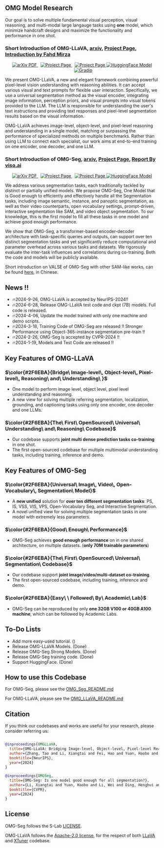 ## OMG Model Research

Our goal is to solve multiple fundamental visual perception, visual reasoning, and multi-modal large langauge tasks using **one** model, which minimize handcraft designs and maximize the functionality and performance 
in one shot.


### Short Introduction of OMG-LLaVA, [arxiv](https://arxiv.org/abs/2406.19389), [Project Page](https://lxtgh.github.io/project/omg_llava/), [Introduction by Fahd Mirza](https://www.youtube.com/watch?v=A4CWwgrxvSE)
  <p align="center">
    <a href='https://arxiv.org/abs/2406.19389'>
      <img src='https://img.shields.io/badge/Paper-PDF-green?style=flat&logo=arXiv&logoColor=green' alt='arXiv PDF'> </a>
    <a href='https://lxtgh.github.io/project/omg_llava/' style='padding-left: 0.5rem;'>
      <img src='https://img.shields.io/badge/Project-Page-blue?style=flat&logo=Google%20chrome&logoColor=blue' alt='Project Page'> </a>
    <a href='https://huggingface.co/zhangtao-whu/OMG-LLaVA' style='padding-left: 0.5rem;'>
      <img src='https://img.shields.io/badge/Huggingface%20Model-8A2BE2' alt='Project Page'> </a>
    <a href="https://huggingface.co/spaces/LXT/OMG_LLaVA">
    <img src='https://img.shields.io/badge/%F0%9F%A4%97%20Hugging%20Face-App-blue' alt='HuggingFace Model'> </a>
    <a href='[https://huggingface.co/zhangtao-whu/OMG-LLaVA/tree/main](https://73ebf9f4d6b8376505.gradio.live/)' style='padding-left: 0.5rem;'>
      <img src='https://img.shields.io/badge/Gradio%20-Demo-8A2BE2' alt='Gradio'> </a>
  </p>

We present OMG-LLaVA, a new and elegant framework combining powerful pixel-level vision understanding with reasoning abilities. 
It can accept various visual and text prompts for flexible user interaction. Specifically, we use a universal segmentation method as the visual encoder, integrating image information, perception priors, and visual prompts into visual tokens provided to the LLM.
The LLM is responsible for understanding the user's text instructions and providing text responses and pixel-level segmentation results based on the visual information. 

OMG-LLaVA achieves image-level, object-level, and pixel-level reasoning and understanding in a single model, matching or surpassing the performance of specialized methods on multiple benchmarks. 
Rather than using LLM to connect each specialist, our work aims at end-to-end training on one encoder, one decoder, and one LLM.

### Short Introduction of OMG-Seg, [arxiv](https://arxiv.org/abs/2401.10229), [Project Page](https://lxtgh.github.io/project/omg_seg/), [Report By viso.ai](https://viso.ai/computer-vision/omg-seg/)
  <p align="center">
    <a href='https://arxiv.org/abs/2401.10229'>
      <img src='https://img.shields.io/badge/Paper-PDF-green?style=flat&logo=arXiv&logoColor=green' alt='arXiv PDF'> </a>
    <a href='https://lxtgh.github.io/project/omg_seg/' style='padding-left: 0.5rem;'>
      <img src='https://img.shields.io/badge/Project-Page-blue?style=flat&logo=Google%20chrome&logoColor=blue' alt='Project Page'> </a>
    <a href='https://huggingface.co/LXT/OMG_Seg' style='padding-left: 0.5rem;'>
      <img src='https://img.shields.io/badge/Huggingface%20Model-8A2BE2' alt='Project Page'> </a>
    <a href="https://huggingface.co/spaces/LXT/OMG_Seg">
    <img src='https://img.shields.io/badge/%F0%9F%A4%97%20Hugging%20Face-App-blue' alt='HuggingFace Model'> </a>
  </p>
We address various segmentation tasks, each traditionally tackled by distinct or partially unified models. 
We propose OMG-Seg, One Model that is Good enough to efficiently and effectively handle all the Segmentation tasks, including image semantic, instance, and panoptic segmentation, as well as their video counterparts, open vocabulary settings, prompt-driven, interactive segmentation like SAM, and video object segmentation.
To our knowledge, this is the first model to fill all these tasks in one model and achieve good enough performance.

We show that OMG-Seg, a transformer-based encoder-decoder architecture with task-specific queries and outputs, can support over ten distinct segmentation tasks and yet significantly reduce computational and parameter overhead across various tasks and datasets. 
We rigorously evaluate the inter-task influences and correlations during co-training. Both the code and models will be publicly available.

Short introduction on VALSE of OMG-Seg with other SAM-like works, can be found [here](https://www.bilibili.com/video/BV1PZ421b7U7/?spm_id_from=333.337.search-card.all.click&vd_source=6bb672e5bcff6f43a998d1ba30743967), in Chinese.


## News !!

- 🔥2024-9-26, OMG-LLaVA is accepted by NeurIPS-2024!!
- 🔥2024-6-28, Release OMG-LLaVA test code and ckpt (7B) models. Full code is released.
- 🔥2024-4-06, Update the model trained with only one machine and demo scripts.
- 🔥2024-3-18, Training Code of OMG-Seg are released !! Stronger Performance using Object-365-instance segmentation pre-train !!
- 🔥2024-2-26, OMG-Seg is accepted by CVPR-2024 !!
- 🔥2024-1-19, Models and Test Code are released !!


## Key Features of OMG-LLaVA

### $\color{#2F6EBA}{Bridge\ Image-level\, Object-level\, Pixel-level\, Reasoning\ and\ Understanding\ }$ 

- One model to perform image level, object level, pixel level understanding and reasoning.
- A new view for solving multiple referring segmentation, localization, grounding, and captioning tasks using only one encoder, one decoder and one LLMs.

### $\color{#2F6EBA}{The\ First\ OpenSourced\ Universal\ Understanding\ and\ Reasoning\ Codebase}$  

- Our codebase supports **joint multi dense prediction tasks co-training** in one shot.
- The first open-sourced codebase for multiple multimodal understanding tasks, including training, inference and demo.


## Key Features of OMG-Seg 

### $\color{#2F6EBA}{Universal\ Image\, Video\, Open-Vocabulary\, Segmentation\ Model}$ 

- A **new unified** solution for **over ten different segmentation tasks**: PS, IS, VSS, VIS, VPS, Open-Vocabulary Seg, and Interactive Segmentation.
- A novel unified view for solving multiple segmentation tasks in one model with extremely less parameters.

### $\color{#2F6EBA}{Good\ Enough\ Performance}$  

- OMG-Seg achieves **good enough performance** on in one shared architecture, on multiple datasets. (**only 70M trainable parameters**)

### $\color{#2F6EBA}{The\ First\ OpenSourced\ Universal\ Segmentation\ Codebase}$  

- Our codebase support **joint image/video/multi-dataset co-training**.
- The first open-sourced codebase, including training, inference and demo.

### $\color{#2F6EBA}{Easy\ \ Followed\ By\ Academic\ Lab}$  

- OMG-Seg can be reproduced by only **one 32GB V100 or 40GB A100 machine**, which can be followed by Academic Labs.



## To-Do Lists 

- Add more easy-used tutorial. ()
- Release OMG-LLaVA Models. (Done)
- Release OMG-Seg Strong Models. (Done)
- Release OMG-Seg training code. (Done)
- Support HuggingFace. (Done)


## How to use this Codebase

For OMG-Seg, please see the [OMG_Seg_README.md](./OMG_Seg_README.md)

For OMG-LLaVA, please see the [OMG_LLaVA_README.md](./omg_llava/OMG_LLaVA_README.md)


## Citation

If you think our codebases and works are useful for your research, please consider referring us:


```bibtex

@inproceedings{OMGLLaVA,
  title={OMG-LLaVA: Bridging Image-level, Object-level, Pixel-level Reasoning and Understanding},
  author={Zhang, Tao and Li, Xiangtai and Fei, Hao and Yuan, Haobo and Wu, Shengqiong and Ji, Shunping and Chen, Change Loy and Yan, Shuicheng},
  booktitle={NeurIPS},
  year={2024}
}

@inproceedings{OMGSeg,
  title={OMG-Seg: Is one model good enough for all segmentation?},
  author={Li, Xiangtai and Yuan, Haobo and Li, Wei and Ding, Henghui and Wu, Size and Zhang, Wenwei and Li, Yining and Chen, Kai and Loy, Chen Change},
  booktitle={CVPR},
  year={2024}
}

```

## License

OMG-Seg follows the S-Lab [LICENSE](LICENSE).

OMG-LLaVA follows the [Apache-2.0 license](https://github.com/haotian-liu/LLaVA?tab=Apache-2.0-1-ov-file), for the respect of both [LLaVA](https://github.com/haotian-liu/LLaVA) and [XTuner](https://github.com/InternLM/xtuner) codebase.
